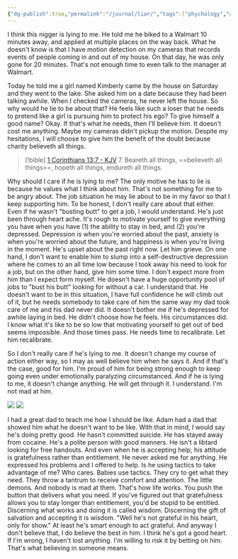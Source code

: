```yaml
---
{"dg-publish":true,"permalink":"/journal/liar/","tags":["phychology","adam"],"created":"Jun 20, 2024, 2:32 PM"}
---
```



I think this nigger is lying to me. He told me he biked to a Walmart 10 minutes away, and applied at multiple places on the way back. What he doesn't know is that I have motion detection on my cameras that records events of people coming in and out of my house. On that day, he was only gone for 20 minutes. That's not enough time to even talk to the manager at Walmart.

Today he told me a girl named Kimberly came by the house on Saturday and they went to the lake. She asked him on a date because they had been talking awhile. When I checked the cameras, he never left the house. So why would he lie to be about that? He feels like such a loser that he needs to pretend like a girl is pursuing him to protect his ego? To give himself a good name? Okay. If that's what he needs, then I'll believe him. It doesn't cost me anything. Maybe my cameras didn't pickup the motion. Despite my hesitations, I will choose to give him the benefit of the doubt because charity believeth all things.

> [!bible] [1 Corinthians 13:7 - KJV](https://www.biblegateway.com/passage/?search=1+Corinthians+13:7&version=kjv)
> 7. Beareth all things, ==believeth all things==, hopeth all things, endureth all things.

Why should I care if he is lying to me? The only motive he has to lie is because he values what I think about him. That's not something for me to be angry about. The job situation he may lie about to be in my favor so that I keep supporting him. To be honest, I don't really care about that either. Even if he wasn't "busting butt" to get a job, I would understand. He's just been through heart ache. It's rough to motivate yourself to give everything you have when you have (1) the ability to stay in bed, and (2) you're depressed. Depression is when you're worried about the past, anxiety is when you're worried about the future, and happiness is when you're living in the moment. He's upset about the past right now. Let him grieve. On one hand, I don't want to enable him to slump into a self-destructive depression where he comes to an all time low because I took away his need to look for a job, but on the other hand, give him some time. I don't expect more from him than I expect form myself. He doesn't have a huge opportunity pool of jobs to "bust his butt" looking for without a car. I understand that. He doesn't want to be in this situation, I have full confidence he will climb out of it, but he needs somebody to take care of him the same way my dad took care of me and his dad never did. It doesn't bother me if he's depressed for awhile laying in bed. He didn't choose how he feels. His circumstances did. I know what it's like to be so low that motivating yourself to get out of bed seems impossible. And those times pass. He needs time to recalibrate. Let him recalibrate.

So I don't really care if he's lying to me. It doesn't change my course of action either way, so I may as well believe him when he says it. And if that's the case, good for him. I'm proud of him for being strong enough to keep going even under emotionally paralyzing circumstanced. And if he is lying to me, it doesn't change anything. He will get through it. I understand. I'm not mad at him. 

![](https://i.imgur.com/BTxEpY9.png)
![](https://i.imgur.com/8kuP9g1.png)

I had a great dad to teach me how I should be like. Adam had a dad that showed him what he doesn't want to be like. With that in mind, I would say he's doing pretty good. He hasn't committed suicide. He has stayed away from cocaine. He's a polite person with good manners. He isn't a libtard looking for free handouts. And even when he is accepting help, his attitude is gratefulness rather than entitlement. He never asked me for anything. He expressed his problems and I offered to help. Is he using tactics to take advantage of me? Who cares. Babies use tactics. They cry to get what they need. They throw a tantrum to receive comfort and attention. The little demons. And nobody is mad at them. That's how life works. You push the button that delivers what you need. If you've figured out that gratefulness allows you to stay longer than entitlement, you'd be stupid to be entitled. Discerning what works and doing it is called wisdom. Discerning the gift of salvation and accepting it is wisdom. "Well he's not grateful in his heart, only for show." At least he's smart enough to act grateful. And anyway I don't believe that, I do believe the best in him. I think he's got a good heart. If I'm wrong, I haven't lost anything. I'm willing to risk it by betting on him. That's what believing in someone means.